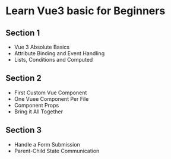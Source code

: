 # Learn Vue3 basic for Beginners

## Section 1

- Vue 3 Absolute Basics
- Attribute Binding and Event Handling
- Lists, Conditions and Computed

## Section 2

- First Custom Vue Component
- One Vuee Component Per File
- Component Props
- Bring it All Together

## Section 3

- Handle a Form Submission
- Parent-Child State Communication